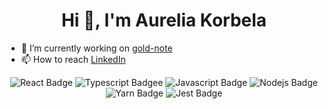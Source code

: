 
<!--
**kaurelia/kaurelia** is a ✨ _special_ ✨ repository because its `README.md` (this file) appears on your GitHub profile.

Here are some ideas to get you started:

- 🔭 I’m currently working on ...
- 🌱 I’m currently learning ...
- 👯 I’m looking to collaborate on ...
- 🤔 I’m looking for help with ...
- 💬 Ask me about ...
- 📫 How to reach me: ...
- 😄 Pronouns: ...
- ⚡ Fun fact: ...
-->
<h1 align="center">Hi 👋, I'm Aurelia Korbela</h1>

- 🔭 I’m currently working on [gold-note](https://github.com/kaurelia/gold-note)
- 📫 How to reach [LinkedIn](https://linkedin.com/in/aureliak)

<p align="center">
 <img alt="React Badge" src="https://img.shields.io/badge/-React-61DBFB?style=for-the-badge&labelColor=black&logo=react&logoColor=61DBFB" />
 <img alt="Typescript Badgee" src="https://img.shields.io/badge/-Typescript-007acc?style=for-the-badge&labelColor=black&logo=typescript&logoColor=007acc" />
 <img alt="Javascript Badge" src="https://img.shields.io/badge/-Javascript-F0DB4F?style=for-the-badge&labelColor=black&logo=javascript&logoColor=F0DB4F" />
 <img alt="Nodejs Badge" src="https://img.shields.io/badge/-Nodejs-3C873A?style=for-the-badge&labelColor=black&logo=node.js&logoColor=3C873A" />
 <img alt="Yarn Badge" src="https://img.shields.io/badge/-Yarn-2c8ebb?style=for-the-badge&labelColor=black&logo=yarn&logoColor=2c8ebb" />
 <img alt="Jest Badge" src="https://img.shields.io/badge/-Jest-AD4626?style=for-the-badge&labelColor=black&logo=jest&logoColor=AD4626" />
</p>



